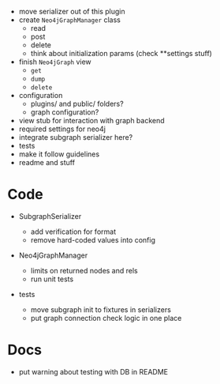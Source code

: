 - move serializer out of this plugin
- create `Neo4jGraphManager` class
    - read
    - post
    - delete
    - think about initialization params (check **settings stuff)
- finish `Neo4jGraph` view
    - `get`
    - `dump`
    - `delete`
- configuration
    - plugins/ and public/ folders?
    - graph configuration?
- view stub for interaction with graph backend
- required settings for neo4j
- integrate subgraph serializer here?
- tests
- make it follow guidelines
- readme and stuff


# Code

- SubgraphSerializer
    - add verification for format
    - remove hard-coded values into config

- Neo4jGraphManager
    - limits on returned nodes and rels
    - run unit tests

- tests
    - move subgraph init to fixtures in serializers
    - put graph connection check logic in one place

# Docs

- put warning about testing with DB in README